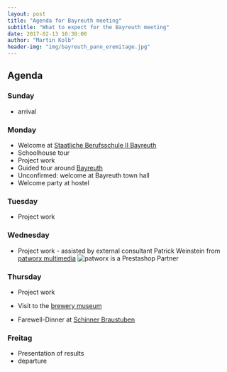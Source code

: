 ```yaml
---
layout: post
title: "Agenda for Bayreuth meeting"
subtitle: "What to expect for the Bayreuth meeting"
date: 2017-02-13 10:30:00
author: "Martin Kolb"
header-img: "img/bayreuth_pano_eremitage.jpg"
---
```

## Agenda

### Sunday
* arrival

### Monday
* Welcome at [Staatliche Berufsschule II Bayreuth](http://kbs-bth.de)
* Schoolhouse tour
* Project work
* Guided tour around [Bayreuth](http://www.bayreuth.de/tourismus-kultur-freizeit/uebersicht/)
* Unconfirmed: welcome at Bayreuth town hall
* Welcome party at hostel

### Tuesday
* Project work

### Wednesday
* Project work - assisted by external consultant Patrick Weinstein from [patworx multimedia](http://patworx.de)
![patworx is a Prestashop Partner](http://www.patworx.de/images/PrestaShop_partner_agencyPS.jpg)

### Thursday
* Project work

* Visit to the [brewery museum](https://www.maisel.com/bier_erlebnis_welt/information_und_anmeldung_54.html)
* Farewell-Dinner at [Schinner Braustuben](http://www.schinner-braustuben.de)

### Freitag
* Presentation of results
* departure
